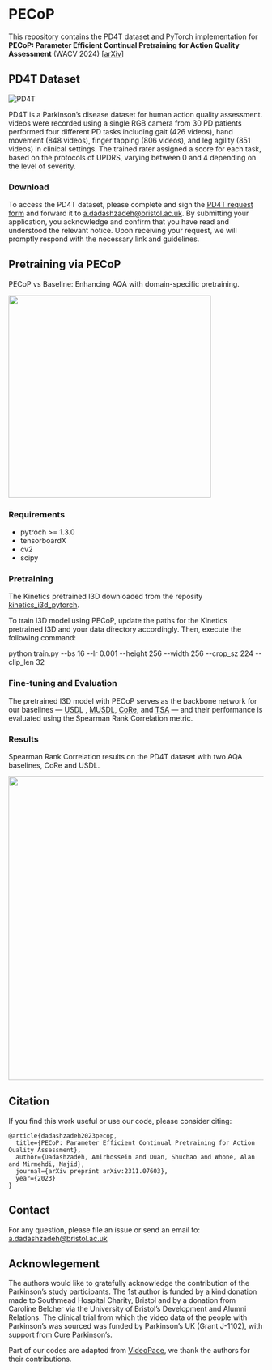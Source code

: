 # PECoP
This repository contains the PD4T dataset and PyTorch implementation for **PECoP: Parameter Efficient Continual Pretraining for Action Quality Assessment** (WACV 2024) [[arXiv](https://arxiv.org/pdf/2311.07603.pdf)]



## PD4T Dataset 


![PD4T](https://github.com/Plrbear/PECoP/assets/31938815/80ba7e89-72be-4353-b933-1659773c9fdb)


PD4T is a Parkinson’s disease dataset for human action quality assessment. videos were recorded using a single RGB camera from 30 PD patients performed four different PD tasks including gait (426 videos), hand movement (848 videos), finger tapping (806 videos), and leg agility (851 videos) in clinical settings.
The trained rater assigned a score for each task, based on the protocols of UPDRS, varying between 0 and 4 depending on the level of severity. 
### Download
To access the PD4T dataset, please complete and sign the [PD4T request form](datasets/PD4T_Request_Form.docx) and forward it to a.dadashzadeh@bristol.ac.uk. By submitting your application, you acknowledge and confirm that you have read and understood the relevant notice. Upon receiving your request, we will promptly respond with the necessary link and guidelines.
## Pretraining via PECoP 
PECoP vs Baseline: Enhancing AQA with domain-specific pretraining.



<img src="https://github.com/Plrbear/PECoP/assets/31938815/83b9a5f0-04cc-4c12-90da-39cbf438ec87" width="400">



### Requirements
- pytroch >= 1.3.0
- tensorboardX
- cv2
- scipy



### Pretraining
The Kinetics pretrained I3D downloaded from the reposity [kinetics_i3d_pytorch](https://github.com/hassony2/kinetics_i3d_pytorch/blob/master/model/model_rgb.pth).

To train I3D model using PECoP, update the paths for the Kinetics pretrained I3D and your data directory accordingly. Then, execute the following command:

python train.py --bs 16 --lr 0.001 --height 256 --width 256 --crop_sz 224 --clip_len 32



### Fine-tuning and Evaluation
The pretrained I3D model with PECoP serves as the backbone network for our baselines — [USDL](https://github.com/nzl-thu/MUSDL) , [MUSDL](https://github.com/nzl-thu/MUSDL), [CoRe](https://github.com/yuxumin/CoRe), and [TSA](https://github.com/xujinglin/FineDiving) — and their performance is evaluated using the Spearman Rank Correlation metric.

### Results
Spearman Rank Correlation results on the PD4T dataset with two AQA baselines, CoRe and USDL.

<img src="https://github.com/Plrbear/PECoP/assets/31938815/f5b017b7-6f9b-45a0-9237-1a2b95bb424d" width="600">


## Citation
If you find this work useful or use our code, please consider citing:

```
@article{dadashzadeh2023pecop,
  title={PECoP: Parameter Efficient Continual Pretraining for Action Quality Assessment},
  author={Dadashzadeh, Amirhossein and Duan, Shuchao and Whone, Alan and Mirmehdi, Majid},
  journal={arXiv preprint arXiv:2311.07603},
  year={2023}
}
```



## Contact
 For any question, please file an issue or send an email to: a.dadashzadeh@bristol.ac.uk


## Acknowlegement
The authors would like to gratefully acknowledge the
contribution of the Parkinson’s study participants. The 1st
author is funded by a kind donation made to Southmead
Hospital Charity, Bristol and by a donation from Caroline
Belcher via the University of Bristol’s Development and
Alumni Relations. The clinical trial from which the video
data of the people with Parkinson’s was sourced was funded
by Parkinson’s UK (Grant J-1102), with support from Cure
Parkinson’s.


Part of our codes are adapted from [VideoPace](https://github.com/laura-wang/video-pace), we thank the authors for their contributions.

